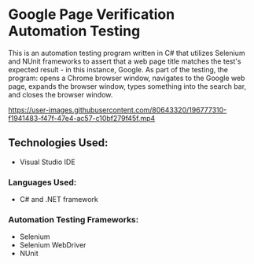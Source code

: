 # Google Page Verification Automation Testing
This is an automation testing program written in C# that utilizes Selenium and NUnit frameworks to assert that a web page title matches the test's expected result - in this instance, Google. As part of the testing, the program: opens a Chrome browser window, navigates to the Google web page, expands the browser window, types something into the search bar, and closes the browser window.

https://user-images.githubusercontent.com/80643320/196777310-f1941483-f47f-47e4-ac57-c10bf279f45f.mp4

## Technologies Used: 
- Visual Studio IDE

### Languages Used:
- C# and .NET framework

### Automation Testing Frameworks:
- Selenium
- Selenium WebDriver
- NUnit
